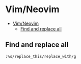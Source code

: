 # Vim/Neovim
<!--ts-->
* [Vim/Neovim](vim.md#vimneovim)
   * [Find and replace all](vim.md#find-and-replace-all)

<!-- Added by: runner, at: Thu Aug  5 08:26:28 UTC 2021 -->

<!--te-->

## Find and replace all
```vim
:%s/replace_this/replace_with/g
```
